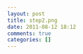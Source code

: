 ```yaml
---
layout: post
title: step2.png
date: 2011-08-12 18:12
comments: true
categories: []
---
```


